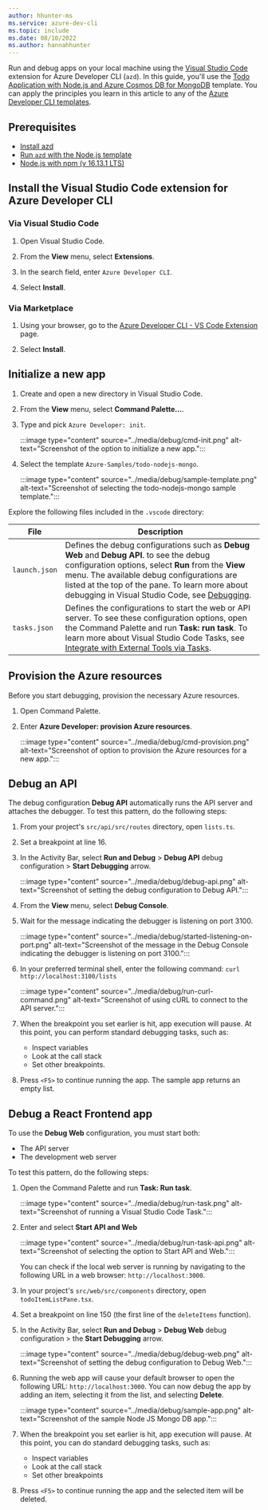 ```yaml
---
author: hhunter-ms
ms.service: azure-dev-cli
ms.topic: include
ms.date: 08/10/2022
ms.author: hannahhunter
---
```


Run and debug apps on your local machine using the [Visual Studio Code](https://code.visualstudio.com/docs) extension for Azure Developer CLI (`azd`). In this guide, you'll use the [Todo Application with Node.js and Azure Cosmos DB for MongoDB](https://github.com/azure-samples/todo-nodejs-mongo) template. You can apply the principles you learn in this article to any of the [Azure Developer CLI templates](../overview.md#azure-developer-cli-templates).

## Prerequisites

- [Install azd](../install-azd.md)
- [Run `azd` with the Node.js template](../get-started.md)
- [Node.js with npm (v 16.13.1 LTS)](https://nodejs.org/)

## Install the Visual Studio Code extension for Azure Developer CLI

### Via Visual Studio Code

1. Open Visual Studio Code.

1. From the **View** menu, select **Extensions**.

1. In the search field, enter `Azure Developer CLI`.

1. Select **Install**.

### Via Marketplace

1. Using your browser, go to the [Azure Developer CLI - VS Code Extension](https://marketplace.visualstudio.com/items?itemName=ms-azuretools.azure-dev) page.

1. Select **Install**.

## Initialize a new app

1. Create and open a new directory in Visual Studio Code.

1. From the **View** menu, select **Command Palette...**.

1. Type and pick `Azure Developer: init`.

   :::image type="content" source="../media/debug/cmd-init.png" alt-text="Screenshot of the option to initialize a new app.":::

1. Select the template `Azure-Samples/todo-nodejs-mongo`.

   :::image type="content" source="../media/debug/sample-template.png" alt-text="Screenshot of selecting the todo-nodejs-mongo sample template.":::

Explore the following files included in the `.vscode` directory:

| File | Description |
| ---- | ----------- |
| `launch.json` | Defines the debug configurations such as **Debug Web** and **Debug API**. to see the debug configuration options, select **Run** from the **View** menu. The available debug configurations are listed at the top of the pane. To learn more about debugging in Visual Studio Code, see [Debugging](https://code.visualstudio.com/docs/editor/debugging). |
| `tasks.json` | Defines the configurations to start the web or API server. To see these configuration options, open the Command Palette and run **Task: run task**. To learn more about Visual Studio Code Tasks, see [Integrate with External Tools via Tasks](https://code.visualstudio.com/docs/editor/tasks). |

## Provision the Azure resources

Before you start debugging, provision the necessary Azure resources.

1. Open Command Palette.

1. Enter **Azure Developer: provision Azure resources**.

   :::image type="content" source="../media/debug/cmd-provision.png" alt-text="Screenshot of option to provision the Azure resources for a new app.":::

## Debug an API

The debug configuration **Debug API** automatically runs the API server and attaches the debugger. To test this pattern, do the following steps:

1. From your project's `src/api/src/routes` directory, open `lists.ts`.

1. Set a breakpoint at line 16.

1. In the Activity Bar, select **Run and Debug** > **Debug API** debug configuration > **Start Debugging** arrow.

   :::image type="content" source="../media/debug/debug-api.png" alt-text="Screenshot of setting the debug configuration to Debug API.":::

1. From the **View** menu, select **Debug Console**.

1. Wait for the message indicating the debugger is listening on port 3100.

   :::image type="content" source="../media/debug/started-listening-on-port.png" alt-text="Screenshot of the message in the Debug Console indicating the debugger is listening on port 3100.":::

1. In your preferred terminal shell, enter the following command: `curl http://localhost:3100/lists`

   :::image type="content" source="../media/debug/run-curl-command.png" alt-text="Screenshot of using cURL to connect to the API server.":::

1. When the breakpoint you set earlier is hit, app execution will pause. At this point, you can perform standard debugging tasks, such as:
   - Inspect variables
   - Look at the call stack
   - Set other breakpoints.

1. Press `<F5>` to continue running the app. The sample app returns an empty list.

## Debug a React Frontend app

To use the **Debug Web** configuration, you must start both:

- The API server 
- The development web server

To test this pattern, do the following steps:

1. Open the Command Palette and run **Task: Run task**.

   :::image type="content" source="../media/debug/run-task.png" alt-text="Screenshot of running a Visual Studio Code Task.":::

1. Enter and select **Start API and Web**

   :::image type="content" source="../media/debug/run-task-api.png" alt-text="Screenshot of selecting the option to Start API and Web.":::

   You can check if the local web server is running by navigating to the following URL in a web browser: `http://localhost:3000`.

1. In your project's `src/web/src/components` directory, open `todoItemListPane.tsx`.

1. Set a breakpoint on line 150 (the first line of the `deleteItems` function).

1. In the Activity Bar, select **Run and Debug** > **Debug Web** debug configuration > the **Start Debugging** arrow.

   :::image type="content" source="../media/debug/debug-web.png" alt-text="Screenshot of setting the debug configuration to Debug Web.":::

1. Running the web app will cause your default browser to open the following URL: `http://localhost:3000`. You can now debug the app by adding an item, selecting it from the list, and selecting **Delete**.

   :::image type="content" source="../media/debug/sample-app.png" alt-text="Screenshot of the sample Node JS Mongo DB app.":::

1. When the breakpoint you set earlier is hit, app execution will pause. At this point, you can do standard debugging tasks, such as:

   - Inspect variables
   - Look at the call stack
   - Set other breakpoints

1. Press `<F5>` to continue running the app and the selected item will be deleted.
